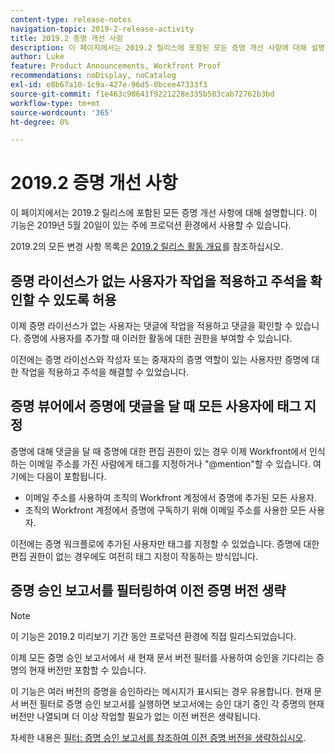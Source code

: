 ```yaml
---
content-type: release-notes
navigation-topic: 2019-2-release-activity
title: 2019.2 증명 개선 사항
description: 이 페이지에서는 2019.2 릴리스에 포함된 모든 증명 개선 사항에 대해 설명합니다. 이 기능은 2019년 5월 20일이 있는 주에 프로덕션 환경에서 사용할 수 있습니다.
author: Luke
feature: Product Announcements, Workfront Proof
recommendations: noDisplay, noCatalog
exl-id: e8b67a10-1c9a-427e-96d5-0bcee47333f3
source-git-commit: f1e463c90641f9221228e335b583cab72762b3bd
workflow-type: tm+mt
source-wordcount: '365'
ht-degree: 0%

---
```


# 2019.2 증명 개선 사항

이 페이지에서는 2019.2 릴리스에 포함된 모든 증명 개선 사항에 대해 설명합니다. 이 기능은 2019년 5월 20일이 있는 주에 프로덕션 환경에서 사용할 수 있습니다.

2019.2의 모든 변경 사항 목록은 [2019.2 릴리스 활동 개요](../../../../product-announcements/product-releases/quarterly-release-archive/2019.2-release-activity/2019-2-release-activity-overview.md)를 참조하십시오.

## 증명 라이선스가 없는 사용자가 작업을 적용하고 주석을 확인할 수 있도록 허용

이제 증명 라이선스가 없는 사용자는 댓글에 작업을 적용하고 댓글을 확인할 수 있습니다. 증명에 사용자를 추가할 때 이러한 활동에 대한 권한을 부여할 수 있습니다.

이전에는 증명 라이선스와 작성자 또는 중재자의 증명 역할이 있는 사용자만 증명에 대한 작업을 적용하고 주석을 해결할 수 있었습니다.

## 증명 뷰어에서 증명에 댓글을 달 때 모든 사용자에 태그 지정

증명에 대해 댓글을 달 때 증명에 대한 편집 권한이 있는 경우 이제 Workfront에서 인식하는 이메일 주소를 가진 사람에게 태그를 지정하거나 &quot;@mention&quot;할 수 있습니다. 여기에는 다음이 포함됩니다.

* 이메일 주소를 사용하여 조직의 Workfront 계정에서 증명에 추가된 모든 사용자.
* 조직의 Workfront 계정에서 증명에 구독하기 위해 이메일 주소를 사용한 모든 사용자.

이전에는 증명 워크플로에 추가된 사용자만 태그를 지정할 수 있었습니다. 증명에 대한 편집 권한이 없는 경우에도 여전히 태그 지정이 작동하는 방식입니다.

## 증명 승인 보고서를 필터링하여 이전 증명 버전 생략

>[!NOTE]
>
>이 기능은 2019.2 미리보기 기간 동안 프로덕션 환경에 직접 릴리스되었습니다.

이제 모든 증명 승인 보고서에서 새 현재 문서 버전 필터를 사용하여 승인을 기다리는 증명의 현재 버전만 포함할 수 있습니다.

이 기능은 여러 버전의 증명을 승인하라는 메시지가 표시되는 경우 유용합니다. 현재 문서 버전 필터로 증명 승인 보고서를 실행하면 보고서에는 승인 대기 중인 각 증명의 현재 버전만 나열되며 더 이상 작업할 필요가 없는 이전 버전은 생략됩니다.

자세한 내용은 [필터: 증명 승인 보고서를 참조하여 이전 증명 버전을 생략하십시오](../../../../reports-and-dashboards/reports/custom-view-filter-grouping-samples/filter-proof-approval-report.md).

